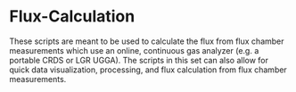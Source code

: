 # Flux-Calculation
These scripts are meant to be used to calculate the flux from flux chamber measurements which use an online, continuous gas analyzer (e.g. a portable CRDS or LGR UGGA). The scripts in this set can also allow for quick data visualization, processing, and flux calculation from flux chamber measurements. 
